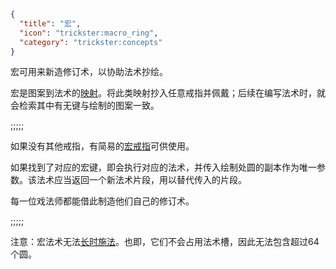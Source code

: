 ```json
{
  "title": "宏",
  "icon": "trickster:macro_ring",
  "category": "trickster:concepts"
}
```

宏可用来新造修订术，以协助法术抄绘。


宏是图案到法术的[映射](^trickster:distortions/map)。将此类映射抄入任意戒指并佩戴；后续在编写法术时，就会检索其中有无键与绘制的图案一致。

;;;;;

如果没有其他戒指，有简易的[宏戒指](^trickster:items/ring)可供使用。


如果找到了对应的宏键，即会执行对应的法术，并传入绘制处圆的副本作为唯一参数。该法术应当返回一个新法术片段，用以替代传入的片段。


每一位戏法师都能借此制造他们自己的修订术。

;;;;;

注意：宏法术无法[长时施法](^trickster:concepts/multi_tick)。也即，它们不会占用法术槽，因此无法包含超过64个圆。
